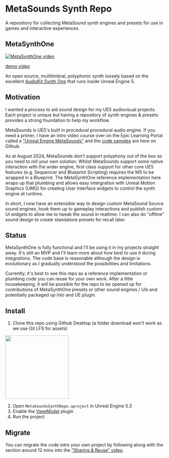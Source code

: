 # MetaSounds Synth Repo

A repositiory for collecting MetaSound synth engines and presets for use in games and interactive experiences.

## MetaSynthOne

[![MetaSynthOne video](https://img.youtube.com/vi/nrmiL575ntI/0.jpg)](https://www.youtube.com/watch?v=nrmiL575ntIE)

[demo video](https://www.youtube.com/watch?v=nrmiL575ntIE)

An open source, multitimbral, polyphonic synth loosely based on the excellent [AudioKit Synth One](https://audiokitpro.com/synth/) that runs inside Unreal Engine 5.

## Motivation

I wanted a process to aid sound design for my UE5 audiovisual projects. Each project is unique but having a repository of synth engines  & presets provides a strong foundation to help my workflow.

MetaSounds is UE5's built in procedural procedural audio engine. If you need a primer, I have an intro video course over on the Epic Learning Portal called a ["Unreal Engine MetaSounds"](https://dev.epicgames.com/community/learning/tutorials/Kw7l/unreal-engine-metasounds) and the [code samples](https://github.com/msp/6070-intro-to-metasounds?tab=readme-ov-file) are here on Github.

As at August 2024, MetaSounds don't support polyphony out of the box so you need to roll your own solution. Whilst MetaSounds support some native interaction with the wider engine, first class support for other core UE5 features (e.g. Sequencer and Blueprint Scripting) requires the MS to be wrapped in a Blueprint. The MetaSynthOne reference implementation here wraps up that plumbing and allows easy intergration with Unreal Motion Graphics (UMG) for creating User Interface widgets to control the synth engine at runtime. 

In short, I now have an extensible way to design custom MetaSound Source sound engines, hook them up to gameplay interactions and publish custom UI widgets to allow me to tweak the sound in realtime. I can also do "offline" sound design to create standalone presets for recall later.

## Status

MetaSynthOne is fully functional and I'll be using it in my projects straight away. It's still an MVP and I'll learn more about how best to use it during integrations. The code base is reasonable although the design is evolutionary as I gradually understood the possibilities and limitations. 

Currently, it's best to see this repo as a reference implementation or plumbing code you can reuse for your own work. After a little housekeeping, it will be possible for the repo to be opened up for contributions of MetaSynthOne presets or other sound engines / UIs and potentially packaged up into and UE plugin. 

## Install

1) Clone this repo using Github Desktop (a folder download *won't work* as we use Git LFS for assets)

<img src="https://media.githubusercontent.com/media/msp/6070-intro-to-metasounds/main/github-clone-in-desktop.png?raw=true" width="200">


2) Open `MetaSoundsSynthRepo.uproject` in Unreal Engine 5.3
3) Enable the [ViewModel](https://dev.epicgames.com/documentation/en-us/unreal-engine/umg-viewmodel) plugin
4) Run the project

## Migrate

You can migrate the code intro your own project by following along with the section around 12 mins into the ["Sharing & Reuse" video](https://dev.epicgames.com/community/learning/tutorials/Kw7l/unreal-engine-metasounds).

